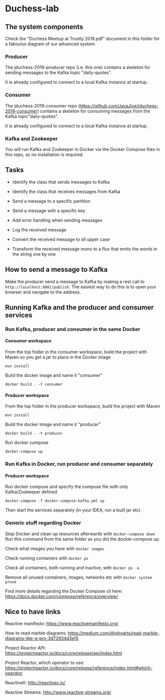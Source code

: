 # Duchess-lab    

## The system components

Check the "Duchess Meetup at Trustly 2019.pdf" document in this folder for a faboulus diagram 
of our advanced system.

### Producer
The jduchess-2019-producer repo (i.e. this one) contains a skeleton for sending messages
to the Kafka topic "daily-quotes". 

It is already configured to connect to a local Kafka instance at startup.

### Consumer
The jduchess-2019-consumer repo (https://github.com/JavaJive/jduchess-2019-consumer) contains a 
skeleton for consuming messages from the Kafka topic"daily-quotes".

It is already configured to connect to a local Kafka instance at startup.

### Kafka and Zookeeper
You will run Kafka and Zookeeper in Docker via the Docker Compose files in this repo, so no 
installation is required.

## Tasks

- Identify the class that sends messages to Kafka

- Identify the class that receives messages from Kafka

- Send a message to a specific partition

- Send a message with a specific key

- Add error handling when sending messages  

- Log the received message

- Convert the received message to all upper case

- Transform the received message mono to a flux that emits the words in the string one by one

## How to send a message to Kafka

Make the producer send a message to Kafka by making a rest call to `http://localhost:8081/publish`.
The easiest way to do this is to open your browser and navigate to the address.

## Running Kafka and the producer and consumer services

### Run Kafka, producer and consumer in the same Docker

#### Consumer workspace

From the top folder in the consumer workspace, build the project with Maven so you get a jar to place in the Docker image

`mvn install`

Build the docker image and name it "consumer"

`docker build . -t consumer`

#### Producer workspace

From the top folder in the producer workspace, build the project with Maven

`mvn install`

Build the docker image and name it "producer"

`docker build . -t producer`

Run docker compose 

`docker-compose up`

### Run Kafka in Docker, run producer and consumer separately

#### Producer workspace

Run docker compose and specify the compose file with only Kafka/Zookeeper defined

`docker-compose -f docker-compose-kafka.yml up`

Then start the services separately (in your IDEA, run a built jar etc)

### Generic stuff regarding Docker

Stop Docker and clean up resources afterwards with `docker-compose down`
Run this command from the same folder as you did the docker-compose up.

Check what images you have with `docker images`

Check running containers with `docker ps`

Check all containers, both running and inactive, with `docker ps -a`

Remove all unused containers, images, networks etc with `docker system prune`


Find more details regarding the Docker Compose cli here: https://docs.docker.com/compose/reference/overview/

## Nice to have links

Reactive manifesto: https://www.reactivemanifesto.org/    

How to read marble diagrams: https://medium.com/@jshvarts/read-marble-diagrams-like-a-pro-3d72934d3ef5

Project Reactor API: https://projectreactor.io/docs/core/release/api/index.html

Project Reactor, which operator to use: https://projectreactor.io/docs/core/release/reference/index.html#which-operator

ReactiveX: http://reactivex.io/

Reactive Streams: http://www.reactive-streams.org/